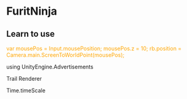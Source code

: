 # FuritNinja

## Learn to use

<font color=Orange>  
var mousePos = Input.mousePosition;
mousePos.z = 10;
rb.position = Camera.main.ScreenToWorldPoint(mousePos);
</font>

using UnityEngine.Advertisements

Trail Renderer

Time.timeScale
